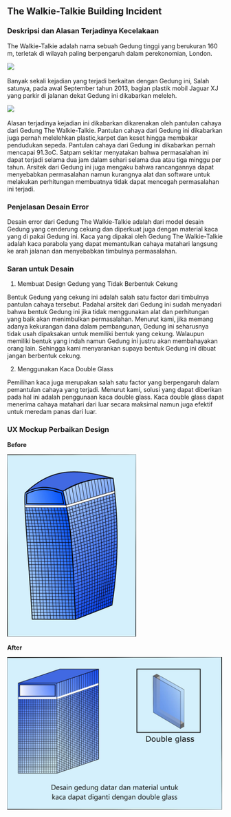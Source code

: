 ## The Walkie-Talkie Building Incident

### Deskripsi dan Alasan Terjadinya Kecelakaan

The Walkie-Talkie adalah nama sebuah Gedung tinggi yang berukuran 160 m, terletak di wilayah paling berpengaruh dalam perekonomian, London.

<img src="https://www.tandfonline.com/na101/home/literatum/publisher/tandf/journals/content/tbps20/2019/tbps20.v012.i04/19401493.2018.1538389/20190330/images/medium/tbps_a_1538389_f0001_oc.jpg" width="300">

Banyak sekali kejadian yang terjadi berkaitan dengan Gedung ini, Salah satunya, pada awal September tahun 2013, bagian plastik mobil Jaguar XJ yang parkir di jalanan dekat Gedung ini dikabarkan meleleh.

<img src="https://ichef.bbci.co.uk/news/800/media/images/69606000/jpg/_69606115_69601806.jpg" width="300">


Alasan terjadinya kejadian ini dikabarkan dikarenakan oleh pantulan cahaya dari Gedung The Walkie-Talkie. Pantulan cahaya dari Gedung ini dikabarkan juga pernah melelehkan plastic,karpet dan keset hingga membakar pendudukan sepeda. Pantulan cahaya dari Gedung ini dikabarkan pernah mencapai 91.3oC. Satpam sekitar menyatakan bahwa permasalahan ini dapat terjadi selama dua jam dalam sehari selama dua atau tiga minggu per tahun. Arsitek dari Gedung ini juga mengaku bahwa rancangannya dapat menyebabkan permasalahan namun kurangnya alat dan software untuk melakukan perhitungan membuatnya tidak dapat mencegah permasalahan ini terjadi.

### Penjelasan Desain Error

Desain error dari Gedung The Walkie-Talkie adalah dari model desain Gedung yang cenderung cekung dan diperkuat juga dengan material kaca yang di pakai Gedung ini. Kaca yang dipakai oleh Gedung The Walkie-Talkie adalah kaca parabola yang dapat memantulkan cahaya matahari langsung ke arah jalanan dan menyebabkan timbulnya permasalahan.

### Saran untuk Desain
1.	Membuat Design Gedung yang Tidak Berbentuk Cekung

Bentuk Gedung yang cekung ini adalah salah satu factor dari timbulnya pantulan cahaya tersebut. Padahal arsitek dari Gedung ini sudah menyadari bahwa bentuk Gedung ini jika tidak menggunakan alat dan perhitungan yang baik akan menimbulkan permasalahan. Menurut kami, jika memang adanya kekurangan dana dalam pembangunan, Gedung ini seharusnya tidak usah dipaksakan untuk memiliki bentuk yang cekung. Walaupun memiliki bentuk yang indah namun Gedung ini justru akan membahayakan orang lain. Sehingga kami menyarankan supaya bentuk Gedung ini dibuat jangan berbentuk cekung. 

2.	Menggunakan Kaca Double Glass

Pemilihan kaca juga merupakan salah satu factor yang berpengaruh dalam pemantulan cahaya yang terjadi. Menurut kami, solusi yang dapat diberikan pada hal ini adalah penggunaan kaca double glass. Kaca double glass dapat menerima cahaya matahari dari luar secara maksimal namun juga efektif untuk meredam panas dari luar.

### UX Mockup Perbaikan Design
**Before**

<img src="https://github.com/diyahanggraeny/IMK-Assignment1/blob/master/Task-1/improved-design/before-design.jpeg" width="300">

**After**

<img src="https://github.com/diyahanggraeny/IMK-Assignment1/blob/master/Task-1/improved-design/after-design.jpeg" width="500">
 



